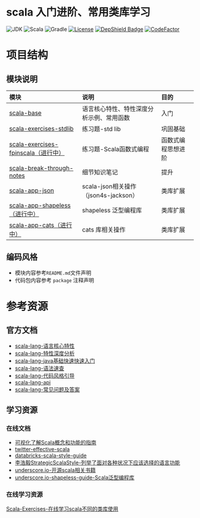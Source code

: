 # scala 入门进阶、常用类库学习
![JDK](https://img.shields.io/badge/JDK-11-brightgreen.svg?style=flat-square)
![Scala](https://img.shields.io/badge/Scala-2.13.0-brightgreen.svg?style=flat-square)
![Gradle](https://img.shields.io/badge/Gradle-5.5.1-brightgreen.svg?style=flat-square)
[![License](https://img.shields.io/github/license/mashape/apistatus.svg?style=flat-square)](https://en.wikipedia.org/wiki/MIT_License)
[![DepShield Badge](https://depshield.sonatype.org/badges/GourdErwa/scala-advanced/depshield.svg)](https://depshield.github.io)
[![CodeFactor](https://www.codefactor.io/repository/github/gourderwa/scala-advanced/badge)](https://www.codefactor.io/repository/github/gourderwa/scala-advanced)
# 项目结构
## 模块说明
|模块|说明|目的|
|:---|:---|:---|
|[scala-base](./scala-base)|语言核心特性、特性深度分析示例、常用函数|入门|
|[scala-exercises-stdlib](./scala-exercises-stdlib)|练习题-std lib|巩固基础|
|[scala-exercises-fpinscala（进行中）](./scala-exercises-fpinscala)|练习题-Scala函数式编程|函数式编程思想进阶|
|[scala-break-through-notes](./scala-break-through-notes)|细节知识笔记|提升|
|[scala-app-json](./scala-app-json)|scala-json相关操作（json4s-jackson）|类库扩展|
|[scala-app-shapeless（进行中）](./scala-app-shapeless)|shapeless 泛型编程库|类库扩展|
|[scala-app-cats（进行中）](./scala-app-cats)|cats 库相关操作|类库扩展|

## 编码风格
* 模块内容参考`README.md`文件声明
* 代码包内容参考 `package` 注释声明

# 参考资源
## 官方文档
* [scala-lang-语言核心特性](https://docs.scala-lang.org/tour/tour-of-scala.html)
* [scala-lang-特性深度分析](https://docs.scala-lang.org/overviews)
* [scala-lang-java基础快速快速入门](https://docs.scala-lang.org/tutorials/scala-for-java-programmers.html)
* [scala-lang-语法速查](https://docs.scala-lang.org/cheatsheets/index.html)
* [scala-lang-代码风格引导](https://docs.scala-lang.org/style/)
* [scala-lang-api](https://docs.scala-lang.org/api/all.html)
* [scala-lang-常见问题及答案](https://docs.scala-lang.org/tutorials/FAQ/index.html)

## 学习资源
### 在线文档
* [可视化了解Scala概念和功能的指南](https://superruzafa.github.io/visual-scala-reference/)
* [twitter-effective-scala](http://twitter.github.io/effectivescala/index-cn.html)
* [databricks-scala-style-guide](https://github.com/databricks/scala-style-guide)
* [李浩毅StrategicScalaStyle-列举了面对各种状况下应该选择的语言功能](http://www.lihaoyi.com/post/StrategicScalaStylePrincipleofLeastPower.html)
* [underscore.io-开源scala相关书籍](https://underscore.io/training/)
* [underscore.io-shapeless-guide-Scala泛型编程库](https://underscore.io/books/shapeless-guide/)

### 在线学习资源
[Scala-Exercises-在线学习scala不同的类库使用](https://www.scala-exercises.org/)
